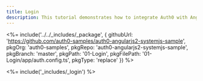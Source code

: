 ```yaml
---
title: Login
description: This tutorial demonstrates how to integrate Auth0 with Angular 2 to add user login to your app
---
```


<%= include('../../_includes/_package', {
  githubUrl: 'https://github.com/auth0-samples/auth0-angularjs2-systemjs-sample',
  pkgOrg: 'auth0-samples',
  pkgRepo: 'auth0-angularjs2-systemjs-sample',
  pkgBranch: 'master',
  pkgPath: '01-Login',
  pkgFilePath: '01-Login/app/auth.config.ts',
  pkgType: 'replace'
}) %>

<%= include('_includes/_login') %>
